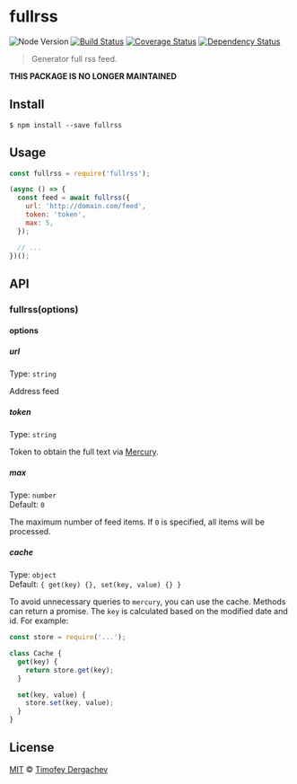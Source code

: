 # fullrss

![Node Version][node-image] [![Build Status][buildstat-image]][buildstat-url] [![Coverage Status][coverage-image]][coverage-url] [![Dependency Status][depstat-image]][depstat-url]

> Generator full rss feed.

**THIS PACKAGE IS NO LONGER MAINTAINED**

## Install

```
$ npm install --save fullrss
```

## Usage

```js
const fullrss = require('fullrss');

(async () => {
  const feed = await fullrss({
    url: 'http://domain.com/feed',
    token: 'token',
    max: 5,
  });

  // ...
})();
```

## API

### fullrss(options)

#### options

##### url

Type: `string`

Address feed

##### token

Type: `string`

Token to obtain the full text via [Mercury](https://mercury.postlight.com/web-parser/).

##### max

Type: `number`  
Default: `0`

The maximum number of feed items. If `0` is specified, all items will be processed.

##### cache

Type: `object`  
Default: `{ get(key) {}, set(key, value) {} }`

To avoid unnecessary queries to `mercury`, you can use the cache. Methods can return a promise. The `key` is calculated based on the modified date and id. For example:

```js
const store = require('...');

class Cache {
  get(key) {
    return store.get(key);
  }

  set(key, value) {
    store.set(key, value);
  }
}
```

## License

[MIT](LICENSE.md) © [Timofey Dergachev](https://exeto.me/)

[node-image]: https://img.shields.io/badge/node-v8.x.x-brightgreen.svg?style=flat-square
[buildstat-url]: https://travis-ci.org/exeto/fullrss?branch=master
[buildstat-image]: https://img.shields.io/travis/exeto/fullrss/master.svg?style=flat-square
[coverage-url]: https://coveralls.io/github/exeto/fullrss?branch=master
[coverage-image]: https://img.shields.io/coveralls/exeto/fullrss/master.svg?style=flat-square
[depstat-url]: https://david-dm.org/exeto/fullrss#info=Dependencies
[depstat-image]: https://img.shields.io/david/exeto/fullrss.svg?style=flat-square
